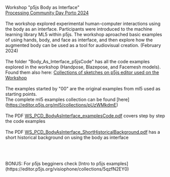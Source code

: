 Workshop "p5js Body as Interface" <br>
[Processing Community Day Porto 2024](https://pcd.fba.up.pt/2024/) <br>
<br>
The workshop explored experimental human-computer interactions using the body as an interface. Participants were introduced to the machine learning library ML5 within p5js. The workshop aproached basic examples of using hands, body, and face as interface, and then explore how the augmented body can be used as a tool for audiovisual creation. (February 2024)
<br>
<br>
The folder "Body_As_Interface_p5jsCode" has all the code examples explored in the workshop (Handpose, Blazepose, and Facemesh models). Found them also here: [Collections of sketches on p5js editor used on the Workshop](https://editor.p5js.org/visiophone/collections/ewYf2gJo_)
<br><br>
The examples started by "00" are the original examples from ml5 used as starting points. <br>
The complete ml5 examples collection can be found [here] (https://editor.p5js.org/ml5/collections/pUzWMkdmE)
<br>
<br>
The PDF [WS_PCD_BodyAsInterface_examplesCode.pdf](https://github.com/visiophone/WS_p5js_BodyAsInterface/blob/main/WS_PCD_BodyAsInterface_examplesCode.pdf) covers step by step the code examples
<br>
<br>
The PDF [WS_PCD_BodyAsInterface_ShortHistoricalBackground.pdf](https://github.com/visiophone/WS_p5js_BodyAsInterface/blob/main/WS_PCD_BodyAsInterface_ShortHistoricalBackground.pdf) has a short historical background on using the body as interface

<br>
<br>
<br>
BONUS: For p5js begginers check [Intro to p5js examples](https://editor.p5js.org/visiophone/collections/5qzfN2EY0)
